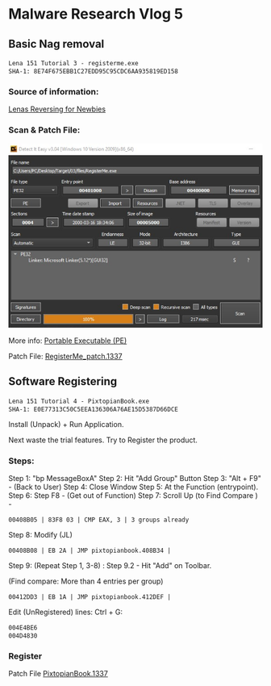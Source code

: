 # Malware Research Vlog 5


## Basic Nag removal

```
Lena 151 Tutorial 3 - registerme.exe
SHA-1: 8E74F675EBB1C27EDD95C95CDC6AA935819ED158
```

### Source of information:
[Lenas Reversing for Newbies](https://forum.tuts4you.com/files/file/1307-lenas-reversing-for-newbies)

### Scan & Patch File:

![RegisterMe_EXE1](MRV5_EXE1.jpg)

More info:
[Portable Executable (PE)](../PE.md)

Patch File: [RegisterMe_patch.1337](RegisterMe_patch.1337)


## Software Registering

```
Lena 151 Tutorial 4 - PixtopianBook.exe
SHA-1: E0E77313C50C5EEA136306A76AE15D5387D66DCE
```
Install (Unpack) + Run Application.

Next waste the trial features.
Try to Register the product.

### Steps:

Step 1: "bp MessageBoxA"
Step 2: Hit "Add Group" Button
Step 3: "Alt + F9" - (Back to User)
Step 4: Close Window
Step 5: At the Function (entrypoint).
Step 6: Step F8 - (Get out of Function)
Step 7: Scroll Up (to Find Compare ) -

```
00408B05 | 83F8 03 | CMP EAX, 3 | 3 groups already
```


Step 8: Modify (JL)

```
00408B08 | EB 2A | JMP pixtopianbook.408B34 |
```

Step 9: (Repeat Step 1, 3-8) : 
Step 9.2 - Hit "Add" on Toolbar.

(Find compare: More than 4 entries per group)
```
00412DD3 | EB 1A | JMP pixtopianbook.412DEF |
```

Edit (UnRegistered) lines:
Ctrl + G:
```
004E4BE6
004D4830
```

### Register

Patch File [PixtopianBook.1337](PixtopianBook.1337)
